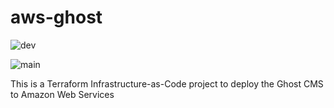 # aws-ghost
![dev](https://github.com/phillhocking/aws-ghost/.github/workflows/terraform.yaml/badge.svg?branch=dev) 

![main](https://github.com/phillhocking/aws-ghost/.github/workflows/terraform.yaml/badge.svg)

This is a Terraform Infrastructure-as-Code project to deploy the Ghost CMS to Amazon Web Services
